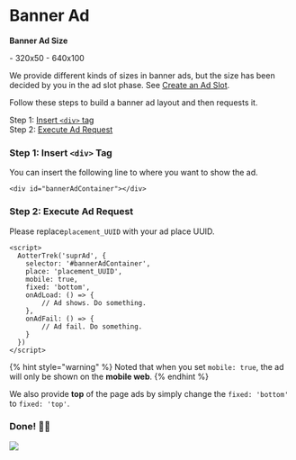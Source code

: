 # Banner Ad

**Banner Ad Size**

\- 320x50    - 640x100

We provide different kinds of sizes in banner ads, but the size has been decided by you in the ad slot phase. See [Create an Ad Slot](../web-sdk/prerequisites.md#step-3-create-an-ad-slot).

Follow these steps to build a banner ad layout and then requests it.

Step 1: [Insert `<div>` tag ](banner-ad.md#step-1-insert-less-than-div-greater-than-tag)\
Step 2: [Execute Ad Request](banner-ad.md#step-2-execute-ad-request)

### Step 1: Insert `<div>` Tag

You can insert the following line to where you want to show the ad.

```markup
<div id="bannerAdContainer"></div>
```

### Step 2: Execute Ad Request

Please replace`placement_UUID` with your ad place UUID.

```markup
<script>
  AotterTrek('suprAd', {
    selector: '#bannerAdContainer',
    place: 'placement_UUID',
    mobile: true,
    fixed: 'bottom',
    onAdLoad: () => {
        // Ad shows. Do something.
    },
    onAdFail: () => {
        // Ad fail. Do something.
    }
  })
</script>
```

{% hint style="warning" %}
Noted that when you set `mobile: true`, the ad will only be shown on the **mobile web**.
{% endhint %}

We also provide **top** of the page ads by simply change the `fixed: 'bottom'`  to `fixed: 'top'`.

### Done! 👏🏼

![](broken-reference)
